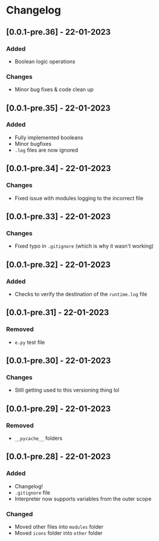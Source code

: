 # Changelog

## [0.0.1-pre.36] - 22-01-2023

### Added

- Boolean logic operations

### Changes

- Minor bug fixes & code clean up


## [0.0.1-pre.35] - 22-01-2023

### Added

- Fully implemented booleans
- Minor bugfixes
- `.log` files are now ignored

## [0.0.1-pre.34] - 22-01-2023

### Changes

- Fixed issue with modules logging to the incorrect file

## [0.0.1-pre.33] - 22-01-2023

### Changes

- Fixed typo in `.gitignore` (which is why it wasn't working)

## [0.0.1-pre.32] - 22-01-2023

### Added

- Checks to verify the destination of the `runtime.log` file

## [0.0.1-pre.31] - 22-01-2023

### Removed

- `e.py` test file

## [0.0.1-pre.30] - 22-01-2023

### Changes

- Still getting used to this versioning thing lol

## [0.0.1-pre.29] - 22-01-2023

### Removed

- `__pycache__` folders

## [0.0.1-pre.28] - 22-01-2023

### Added

- Changelog!
- `.gitignore` file
- Interpreter now supports variables from the outer scope

### Changed

- Moved other files into `modules` folder
- Moved `icons` folder into `other` folder